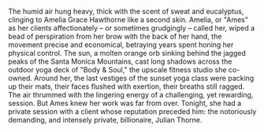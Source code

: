 The humid air hung heavy, thick with the scent of sweat and eucalyptus, clinging to Amelia Grace Hawthorne like a second skin.  Amelia, or "Ames" as her clients affectionately – or sometimes grudgingly – called her, wiped a bead of perspiration from her brow with the back of her hand, the movement precise and economical, betraying years spent honing her physical control.  The sun, a molten orange orb sinking behind the jagged peaks of the Santa Monica Mountains, cast long shadows across the outdoor yoga deck of "Body & Soul," the upscale fitness studio she co-owned.  Around her, the last vestiges of the sunset yoga class were packing up their mats, their faces flushed with exertion, their breaths still ragged.  The air thrummed with the lingering energy of a challenging, yet rewarding, session.  But Ames knew her work was far from over. Tonight, she had a private session with a client whose reputation preceded him: the notoriously demanding, and intensely private, billionaire, Julian Thorne.
